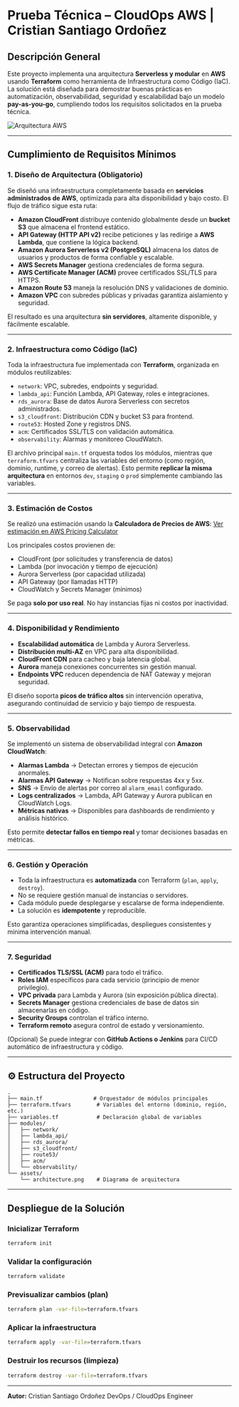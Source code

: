 # Prueba Técnica – CloudOps AWS | Cristian Santiago Ordoñez

## Descripción General

Este proyecto implementa una arquitectura **Serverless y modular** en **AWS** usando **Terraform** como herramienta de Infraestructura como Código (IaC). La solución está diseñada para demostrar buenas prácticas en automatización, observabilidad, seguridad y escalabilidad bajo un modelo **pay-as-you-go**, cumpliendo todos los requisitos solicitados en la prueba técnica.

![Arquitectura AWS](assets/architecture.png)

---

## Cumplimiento de Requisitos Mínimos

### **1. Diseño de Arquitectura (Obligatorio)**

Se diseñó una infraestructura completamente basada en **servicios administrados de AWS**, optimizada para alta disponibilidad y bajo costo.
El flujo de tráfico sigue esta ruta:

* **Amazon CloudFront** distribuye contenido globalmente desde un **bucket S3** que almacena el frontend estático.
* **API Gateway (HTTP API v2)** recibe peticiones y las redirige a **AWS Lambda**, que contiene la lógica backend.
* **Amazon Aurora Serverless v2 (PostgreSQL)** almacena los datos de usuarios y productos de forma confiable y escalable.
* **AWS Secrets Manager** gestiona credenciales de forma segura.
* **AWS Certificate Manager (ACM)** provee certificados SSL/TLS para HTTPS.
* **Amazon Route 53** maneja la resolución DNS y validaciones de dominio.
* **Amazon VPC** con subredes públicas y privadas garantiza aislamiento y seguridad.

El resultado es una arquitectura **sin servidores**, altamente disponible, y fácilmente escalable.

---

### **2. Infraestructura como Código (IaC)**

Toda la infraestructura fue implementada con **Terraform**, organizada en módulos reutilizables:

* `network`: VPC, subredes, endpoints y seguridad.
* `lambda_api`: Función Lambda, API Gateway, roles e integraciones.
* `rds_aurora`: Base de datos Aurora Serverless con secretos administrados.
* `s3_cloudfront`: Distribución CDN y bucket S3 para frontend.
* `route53`: Hosted Zone y registros DNS.
* `acm`: Certificados SSL/TLS con validación automática.
* `observability`: Alarmas y monitoreo CloudWatch.

El archivo principal `main.tf` orquesta todos los módulos, mientras que `terraform.tfvars` centraliza las variables del entorno (como región, dominio, runtime, y correo de alertas).
Esto permite **replicar la misma arquitectura** en entornos `dev`, `staging` o `prod` simplemente cambiando las variables.

---

### **3. Estimación de Costos**

Se realizó una estimación usando la **Calculadora de Precios de AWS**:
[Ver estimación en AWS Pricing Calculator](https://calculator.aws/#/estimate?id=example)

Los principales costos provienen de:

* CloudFront (por solicitudes y transferencia de datos)
* Lambda (por invocación y tiempo de ejecución)
* Aurora Serverless (por capacidad utilizada)
* API Gateway (por llamadas HTTP)
* CloudWatch y Secrets Manager (mínimos)

Se paga **solo por uso real**. No hay instancias fijas ni costos por inactividad.

---

### **4. Disponibilidad y Rendimiento**

* **Escalabilidad automática** de Lambda y Aurora Serverless.
* **Distribución multi-AZ** en VPC para alta disponibilidad.
* **CloudFront CDN** para cacheo y baja latencia global.
* **Aurora** maneja conexiones concurrentes sin gestión manual.
* **Endpoints VPC** reducen dependencia de NAT Gateway y mejoran seguridad.

El diseño soporta **picos de tráfico altos** sin intervención operativa, asegurando continuidad de servicio y bajo tiempo de respuesta.

---

### **5. Observabilidad**

Se implementó un sistema de observabilidad integral con **Amazon CloudWatch**:

* **Alarmas Lambda** → Detectan errores y tiempos de ejecución anormales.
* **Alarmas API Gateway** → Notifican sobre respuestas 4xx y 5xx.
* **SNS** → Envío de alertas por correo al `alarm_email` configurado.
* **Logs centralizados** → Lambda, API Gateway y Aurora publican en CloudWatch Logs.
* **Métricas nativas** → Disponibles para dashboards de rendimiento y análisis histórico.

Esto permite **detectar fallos en tiempo real** y tomar decisiones basadas en métricas.

---

### **6. Gestión y Operación**

* Toda la infraestructura es **automatizada** con Terraform (`plan`, `apply`, `destroy`).
* No se requiere gestión manual de instancias o servidores.
* Cada módulo puede desplegarse y escalarse de forma independiente.
* La solución es **idempotente** y reproducible.

Esto garantiza operaciones simplificadas, despliegues consistentes y mínima intervención manual.

---

### **7. Seguridad**

* **Certificados TLS/SSL (ACM)** para todo el tráfico.
* **Roles IAM** específicos para cada servicio (principio de menor privilegio).
* **VPC privada** para Lambda y Aurora (sin exposición pública directa).
* **Secrets Manager** gestiona credenciales de base de datos sin almacenarlas en código.
* **Security Groups** controlan el tráfico interno.
* **Terraform remoto** asegura control de estado y versionamiento.

(Opcional) Se puede integrar con **GitHub Actions o Jenkins** para CI/CD automático de infraestructura y código.

---

## ⚙️ Estructura del Proyecto

```
.
├── main.tf                # Orquestador de módulos principales
├── terraform.tfvars        # Variables del entorno (dominio, región, etc.)
├── variables.tf            # Declaración global de variables
├── modules/
│   ├── network/
│   ├── lambda_api/
│   ├── rds_aurora/
│   ├── s3_cloudfront/
│   ├── route53/
│   ├── acm/
│   └── observability/
└── assets/
    └── architecture.png    # Diagrama de arquitectura
```

---

## Despliegue de la Solución

### **Inicializar Terraform**

```bash
terraform init
```

### **Validar la configuración**

```bash
terraform validate
```

### **Previsualizar cambios (plan)**

```bash
terraform plan -var-file=terraform.tfvars
```

### **Aplicar la infraestructura**

```bash
terraform apply -var-file=terraform.tfvars
```

### **Destruir los recursos (limpieza)**

```bash
terraform destroy -var-file=terraform.tfvars
```

---

**Autor:** 
Cristian Santiago Ordoñez
DevOps / CloudOps Engineer
